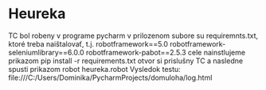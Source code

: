 # Heureka
TC bol robeny v programe pycharm
v prilozenom subore su requiremnts.txt, ktoré treba naištalovať, 
t.j. robotframework==5.0
robotframework-seleniumlibrary==6.0.0
robotframework-pabot==2.5.3
cele nainstlujeme prikazom
pip install -r requirements.txt
otvor si prislušny TC a nasledne spusti prikazom   robot heureka.robot
Vysledok testu:
file:///C:/Users/Dominika/PycharmProjects/domuloha/log.html 
